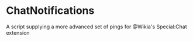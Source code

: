 # ChatNotifications
A script supplying a more advanced set of pings for @Wikia's Special:Chat extension
